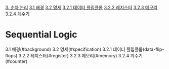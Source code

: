 [3. 순차 논리](#sequential-logic)
[3.1 배경](#background)
[3.2 명세](#specification)
[3.2.1 데이터 플립플롭](data-flip-flops)
[3.2.2 레지스터](#register)
[3.2.3 메모리](#memory)
[3.2.4 계수기](#counter)

# Sequential Logic


3.1 배경(#background)
3.2 명세(#specification)
3.2.1 데이터 플립플롭(data-flip-flops)
3.2.2 레지스터(#register)
3.2.3 메모리(#memory)
3.2.4 계수기(#counter)
